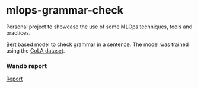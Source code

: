 # mlops-grammar-check
Personal project to showcase the use of some MLOps techniques, tools and practices.

Bert based model to check grammar in a sentence. The model was trained using the [CoLA dataset](https://nyu-mll.github.io/CoLA/).

### Wandb report
[Report](https://wandb.ai/alejohz/mlops-testing/reports/Debugging-Bert-Cola-model--Vmlldzo1MjgyNDA1)